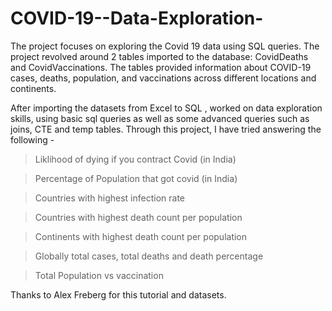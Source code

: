 # COVID-19--Data-Exploration-

The project focuses on exploring the Covid 19 data using SQL queries. The project revolved around 2 tables imported to the database: CovidDeaths and CovidVaccinations. The tables provided information about COVID-19 cases, deaths, population, and vaccinations across different locations and continents.

After importing the datasets from Excel to SQL , worked on data exploration skills, using basic sql queries as well as some advanced queries such as joins, CTE and temp tables.
Through this project, I have tried answering the following -

> Liklihood of dying if you contract Covid (in India)

> Percentage of Population that got covid (in India)

> Countries with highest infection rate

> Countries with highest death count per population

> Continents with highest death count per population

> Globally total cases, total deaths and death percentage

> Total Population vs vaccination

Thanks to Alex Freberg for this tutorial and datasets.
